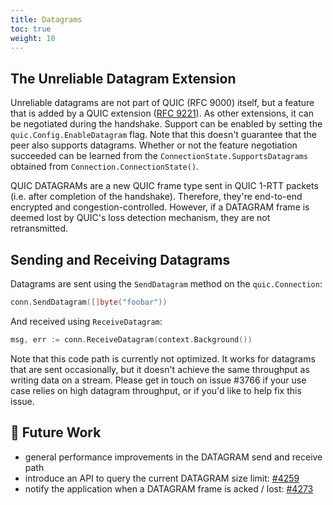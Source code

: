 ```yaml
---
title: Datagrams
toc: true
weight: 10
---
```


## The Unreliable Datagram Extension

Unreliable datagrams are not part of QUIC (RFC 9000) itself, but a feature that is added by a QUIC extension ([RFC 9221](https://datatracker.ietf.org/doc/html/rfc9221)). As other extensions, it can be negotiated during the handshake. Support can be enabled by setting the `quic.Config.EnableDatagram` flag. Note that this doesn't guarantee that the peer also supports datagrams. Whether or not the feature negotiation succeeded can be learned from the `ConnectionState.SupportsDatagrams` obtained from `Connection.ConnectionState()`.

QUIC DATAGRAMs are a new QUIC frame type sent in QUIC 1-RTT packets (i.e. after completion of the handshake). Therefore, they're end-to-end encrypted and congestion-controlled. However, if a DATAGRAM frame is deemed lost by QUIC's loss detection mechanism, they are not retransmitted.

## Sending and Receiving Datagrams

Datagrams are sent using the `SendDatagram` method on the `quic.Connection`:

```go
conn.SendDatagram([]byte("foobar"))
```

And received using `ReceiveDatagram`:

```go
msg, err := conn.ReceiveDatagram(context.Background())
```

Note that this code path is currently not optimized. It works for datagrams that are sent occasionally, but it doesn't achieve the same throughput as writing data on a stream. Please get in touch on issue #3766 if your use case relies on high datagram throughput, or if you'd like to help fix this issue.

## 📝 Future Work

* general performance improvements in the DATAGRAM send and receive path
* introduce an API to query the current DATAGRAM size limit: [#4259](https://github.com/quic-go/quic-go/issues/4259)
* notify the application when a DATAGRAM frame is acked / lost: [#4273](https://github.com/quic-go/quic-go/issues/4273)
